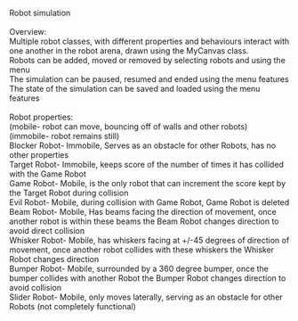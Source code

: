 Robot simulation <br />
<br />
Overview: <br />
Multiple robot classes, with different properties and behaviours interact with one another in the robot arena, drawn using the MyCanvas class.  <br />
Robots can be added, moved or removed by selecting robots and using the menu <br />
The simulation can be paused, resumed and ended using the menu features <br />
The state of the simulation can be saved and loaded using the menu features <br />
<br />
Robot properties: <br />
(mobile- robot can move, bouncing off of walls and other robots) <br />
(immobile- robot remains still)<br />
Blocker Robot- Immobile, Serves as an obstacle for other Robots, has no other properties<br />
Target Robot- Immobile, keeps score of the number of times it has collided with the Game Robot<br />
Game Robot- Mobile, is the only robot that can increment the score kept by the Target Robot during collision<br />
Evil Robot- Mobile, during collision with Game Robot, Game Robot is deleted<br />
Beam Robot- Mobile, Has beams facing the direction of movement, once another robot is within these beams the Beam Robot changes direction to avoid direct collision<br />
Whisker Robot- Mobile, has whiskers facing at +/-45 degrees of direction of movement, once another robot collides with these whiskers the Whisker Robot changes direction<br />
Bumper Robot- Mobile, surrounded by a 360 degree bumper, once the bumper collides with another Robot the Bumper Robot changes direction to avoid collision<br />
Slider Robot- Mobile, only moves laterally, serving as an obstacle for other Robots (not completely functional) <br />
